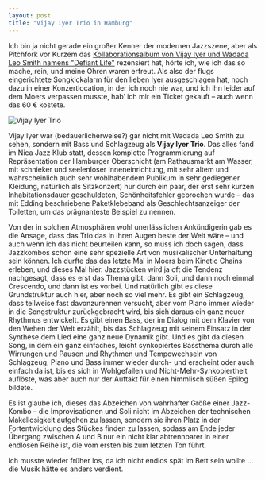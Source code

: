 ```yaml
---
layout: post
title: "Vijay Iyer Trio in Hamburg"
---
```


Ich bin ja nicht gerade ein großer Kenner der modernen Jazzszene, aber als Pitchfork vor Kurzem das [Kollaborationsalbum von Vijay Iyer und Wadada Leo Smith namens "Defiant Life"](https://pitchfork.com/reviews/albums/vijay-iyer-wadada-leo-smith-defiant-life/) rezensiert hat, hörte ich, wie ich das so mache, rein, und meine Ohren waren erfreut. Als also der flugs eingerichtete Songkickalarm für den lieben Iyer ausgeschlagen hat, noch dazu in einer Konzertlocation, in der ich noch nie war, und ich ihn leider auf dem Moers verpassen musste, hab’ ich mir ein Ticket gekauft – auch wenn das 60 € kostete.

![Vijay Iyer Trio](/images/2025-07-08-vijay-iyer/vijay-iyer-trio.jpg)

Vijay Iyer war (bedauerlicherweise?) gar nicht mit Wadada Leo Smith zu sehen, sondern mit Bass und Schlagzeug als **Vijay Iyer Trio**. Das alles fand im Nica Jazz Klub statt, dessen komplette Programmierung auf Repräsentation der Hamburger Oberschicht (am Rathausmarkt am Wasser, mit schnieker und seelenloser Inneneinrichtung, mit sehr altem und wahrscheinlich auch sehr wohlhabendem Publikum in sehr gediegener Kleidung, natürlich als Sitzkonzert) nur durch ein paar, der erst sehr kurzen Inhabitationsdauer geschuldeten, Schönheitsfehler gebrochen wurde – das mit Edding beschriebene Paketklebeband als Geschlechtsanzeiger der Toiletten, um das prägnanteste Beispiel zu nennen.

Von der in solchen Atmosphären wohl unerlässlichen Ankündigerin gab es die Ansage, dass das Trio das in ihren Augen beste der Welt wäre – und auch wenn ich das nicht beurteilen kann, so muss ich doch sagen, dass Jazzkombos schon eine sehr spezielle Art von musikalischer Unterhaltung sein können. Ich durfte das das letzte Mal in Moers beim Kinetic Chains erleben, und dieses Mal hier. Jazzstücken wird ja oft die Tendenz nachgesagt, dass es erst das Thema gibt, dann Soli, und dann noch einmal Crescendo, und dann ist es vorbei. Und natürlich gibt es diese Grundstruktur auch hier, aber noch so viel mehr. Es gibt ein Schlagzeug, dass teilweise fast davonzurennen versucht, aber vom Piano immer wieder in die Songstruktur zurückgebracht wird, bis sich daraus ein ganz neuer Rhythmus entwickelt. Es gibt einen Bass, der im Dialog mit dem Klavier von den Wehen der Welt erzählt, bis das Schlagzeug mit seinem Einsatz in der Synthese dem Lied eine ganz neue Dynamik gibt. Und es gibt da diesen Song, in dem ein ganz einfaches, leicht synkopiertes Bassthema durch alle Wirrungen und Pausen und Rhythmen und Tempowechseln von Schlagzeug, Piano und Bass immer wieder durch- und erscheint oder auch einfach da ist, bis es sich in Wohlgefallen und Nicht-Mehr-Synkopiertheit auflöste, was aber auch nur der Auftakt für einen himmlisch süßen Epilog bildete.

Es ist glaube ich, dieses das Abzeichen von wahrhafter Größe einer Jazz-Kombo – die Improvisationen und Soli nicht im Abzeichen der technischen Makellosigkeit aufgehen zu lassen, sondern sie ihren Platz in der Fortentwicklung des Stückes finden zu lassen, sodass am Ende jeder Übergang zwischen A und B nur ein nicht klar abtrennbarer in einer endlosen Reihe ist, die vom ersten bis zum letzten Ton führt.

Ich musste wieder früher los, da ich nicht endlos spät im Bett sein wollte … die Musik hätte es anders verdient.